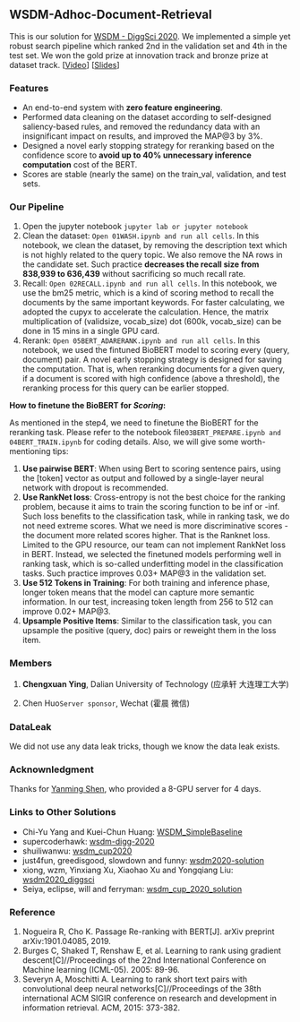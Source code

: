 ## WSDM-Adhoc-Document-Retrieval

This is our solution for [WSDM - DiggSci 2020](http://www.wsdm-conference.org/2020/wsdm-cup-2020.php). We implemented a simple yet robust search pipeline which ranked 2nd in the validation set and 4th in the test set. We won the gold prize at innovation track and bronze prize at dataset track. [[Video](https://vimeo.com/389698304)] [[Slides](https://drive.google.com/open?id=1gr3Trg_3uO0c2waUKdEz9sQUKT9Agdv06dFLqS2t4zw)] 

### Features

* An end-to-end system with **zero feature engineering**.
* Performed data cleaning on the dataset according to self-designed saliency-based rules, and removed the redundancy data with an insignificant impact on results, and improved the MAP@3 by 3%. 
* Designed a novel early stopping strategy for reranking based on the confidence score to **avoid up to 40% unnecessary inference computation** cost of the BERT.
* Scores are stable (nearly the same) on the train_val, validation, and test sets.

### Our Pipeline

1. Open the jupyter notebook ```jupyter lab or jupyter notebook```
2. Clean the dataset: ```Open 01WASH.ipynb and run all cells```. In this notebook, we clean the dataset, by removing the description text which is not highly related to the query topic. We also remove the NA rows in the candidate set. Such practice **decreases the recall size from 838,939 to 636,439** without sacrificing so much recall rate.
3. Recall: ```Open 02RECALL.ipynb and run all cells```. In this notebook, we use the bm25 metric, which is a kind of scoring method to recall the documents by the same important keywords. For faster calculating, we adopted the cupyx to accelerate the calculation. Hence, the matrix multiplication of (validsize, vocab_size) dot (600k, vocab_size) can be done in 15 mins in a single GPU card.
4. Rerank: ```Open 05BERT_ADARERANK.ipynb and run all cells```. In this notebook, we used the fintuned BioBERT model to scoring every (query, document) pair. A novel early stopping strategy is designed for saving the computation. That is, when reranking documents for a given query, if a document is scored with high confidence (above a threshold), the reranking process for this query can be earlier stopped. 

**How to finetune the BioBERT for *Scoring*:**

As mentioned in the step4, we need to finetune the BioBERT for the reranking task. Please refer to the notebook file```03BERT_PREPARE.ipynb and 04BERT_TRAIN.ipynb``` for coding details. Also, we will give some worth-mentioning tips:

1. **Use pairwise BERT**: When using Bert to scoring sentence pairs, using the [token] vector as output and followed by a single-layer neural network with dropout is recommended.
2. **Use RankNet loss**: Cross-entropy is not the best choice for the ranking problem, because it aims to train the scoring function to be inf or -inf. Such loss benefits to the classification task, while in ranking task, we do not need extreme scores. What we need is more discriminative scores -  the document more related scores higher. That is the Ranknet loss. Limited to the GPU resource, our team can not implement RankNet loss in BERT. Instead, we selected the finetuned models performing well in ranking task, which is so-called underfitting model in the classification tasks. Such practice improves 0.03+ MAP@3 in the validation set.
3. **Use 512 Tokens in Training**: For both training and inference phase, longer token means that the model can capture more semantic information. In our test, increasing token length from 256 to 512 can improve 0.02+ MAP@3.
4. **Upsample Positive Items**: Similar to the classification task, you can upsample the positive (query, doc) pairs or reweight them in the loss item.

### Members

1. **Chengxuan Ying**, Dalian University of Technology (应承轩 大连理工大学)

2. Chen Huo```Server sponsor```, Wechat (霍晨 微信)

### DataLeak

We did not use any data leak tricks, though we know the data leak exists.

### Acknownledgment

Thanks for [Yanming Shen](http://faculty.dlut.edu.cn/yshen/zh_CN/index.htm), who provided a 8-GPU server for 4 days.

### Links to Other Solutions

* Chi-Yu Yang and Kuei-Chun Huang: [WSDM_SimpleBaseline](https://github.com/steven95421/WSDM_SimpleBaseline)
* supercoderhawk: [wsdm-digg-2020](https://github.com/supercoderhawk/wsdm-digg-2020)
* shuiliwanwu: [wsdm_cup2020](https://github.com/shuiliwanwu/wsdm_cup2020)
* just4fun, greedisgood, slowdown and funny: [wsdm2020-solution](https://github.com/wsdm-Teamfunny/wsdm2020-solution)
* xiong, wzm, Yinxiang Xu, Xiaohao Xu and Yongqiang Liu: [wsdm2020_diggsci](https://github.com/xiong666/wsdm2020_diggsci)
* Seiya, eclipse, will and ferryman: [wsdm_cup_2020_solution](https://github.com/myeclipse/wsdm_cup_2020_solution)

### Reference

1. Nogueira R, Cho K. Passage Re-ranking with BERT[J]. arXiv preprint arXiv:1901.04085, 2019.
2. Burges C, Shaked T, Renshaw E, et al. Learning to rank using gradient descent[C]//Proceedings of the 22nd International Conference on Machine learning (ICML-05). 2005: 89-96.
3. Severyn A, Moschitti A. Learning to rank short text pairs with convolutional deep neural networks[C]//Proceedings of the 38th international ACM SIGIR conference on research and development in information retrieval. ACM, 2015: 373-382.

